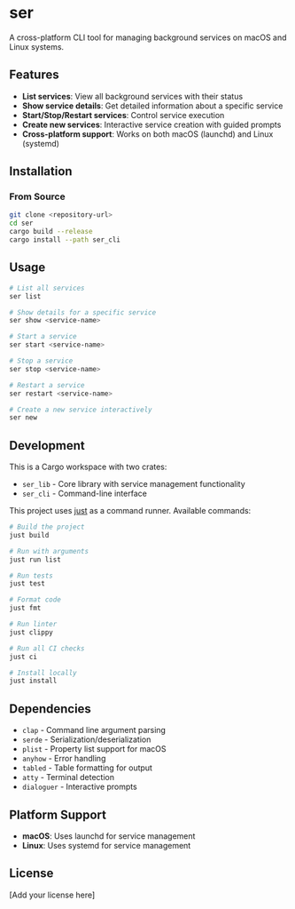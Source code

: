 # ser

A cross-platform CLI tool for managing background services on macOS and Linux systems.

## Features

- **List services**: View all background services with their status
- **Show service details**: Get detailed information about a specific service
- **Start/Stop/Restart services**: Control service execution
- **Create new services**: Interactive service creation with guided prompts
- **Cross-platform support**: Works on both macOS (launchd) and Linux (systemd)

## Installation

### From Source

```bash
git clone <repository-url>
cd ser
cargo build --release
cargo install --path ser_cli
```

## Usage

```bash
# List all services
ser list

# Show details for a specific service
ser show <service-name>

# Start a service
ser start <service-name>

# Stop a service
ser stop <service-name>

# Restart a service
ser restart <service-name>

# Create a new service interactively
ser new
```

## Development

This is a Cargo workspace with two crates:
- `ser_lib` - Core library with service management functionality
- `ser_cli` - Command-line interface

This project uses [just](https://github.com/casey/just) as a command runner. Available commands:

```bash
# Build the project
just build

# Run with arguments
just run list

# Run tests
just test

# Format code
just fmt

# Run linter
just clippy

# Run all CI checks
just ci

# Install locally
just install
```

## Dependencies

- `clap` - Command line argument parsing
- `serde` - Serialization/deserialization
- `plist` - Property list support for macOS
- `anyhow` - Error handling
- `tabled` - Table formatting for output
- `atty` - Terminal detection
- `dialoguer` - Interactive prompts

## Platform Support

- **macOS**: Uses launchd for service management
- **Linux**: Uses systemd for service management

## License

[Add your license here]
